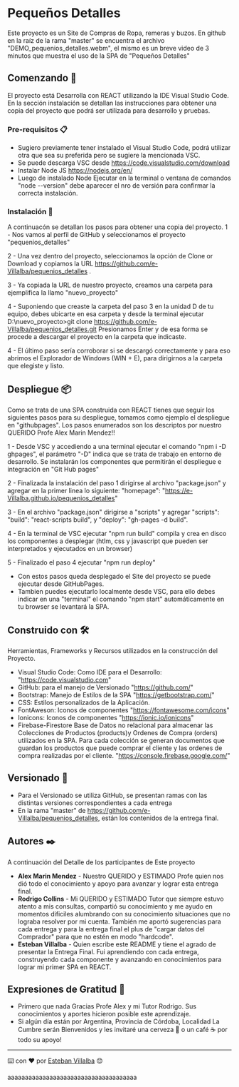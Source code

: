 # Pequeños Detalles

Este proyecto es un Site de Compras de Ropa, remeras y buzos.
En github en la raíz de la rama "master" se encuentra el archivo "DEMO_pequenios_detalles.webm", el mismo es un breve video de 3 minutos que muestra el uso de la SPA de "Pequeños Detalles"

## Comenzando 🚀

El proyecto está Desarrolla con REACT utilizando la IDE Visual Studio Code. En la sección instalación se detallan las instrucciones para obtener una copia del proyecto que podrá ser utilizada para desarrollo y pruebas.

### Pre-requisitos 📋

- Sugiero previamente tener instalado el Visual Studio Code, podrá utilizar otra que sea su preferida pero se sugiere la mencionada VSC.
- Se puede descarga VSC desde https://code.visualstudio.com/download
- Instalar Node JS https://nodejs.org/en/
- Luego de instalado Node Ejecutar en la terminal o ventana de comandos "node --version"  debe aparecer el nro de versión para confirmar la correcta instalación.


### Instalación 🔧
A continuacón se detallan los pasos para obtener una copia del proyecto.
1 - Nos vamos al perfil de GitHub y seleccionamos el proyecto "pequenios_detalles"

2 - Una vez dentro del proyecto, seleccionamos la opción de Clone or Download y copiamos la URL https://github.com/e-Villalba/pequenios_detalles .

3 - Ya copiada la URL de nuestro proyecto, creamos una carpeta para ejemplifica la llamo "nuevo_proyecto"

4 - Suponiendo que creaste la carpeta del paso 3 en la unidad D de tu equipo, debes ubicarte en esa carpeta y desde la terminal ejecutar
    D:\nuevo_proyecto>git clone https://github.com/e-Villalba/pequenios_detalles.git
Presionamos Enter y de esa forma se procede a descargar el proyecto en la carpeta que indicaste.

4 - El último paso sería corroborar si se descargó correctamente y para eso abrimos el Explorador de Windows (WIN + E), para dirigirnos a la carpeta que elegiste y listo.

## Despliegue 📦
Como se trata de una SPA construida con REACT tienes que seguir los siguientes pasos para su despliegue, tomamos como ejemplo el despliegue en "githubpages".
Los pasos enumerados son los descriptos por nuestro QUERIDO Profe Alex Marin Mendez!!

1 - Desde VSC y accediendo a una terminal ejecutar el comando "npm i -D ghpages", el parámetro "-D" indica que se trata de trabajo en entorno de desarrollo. Se instalarán los componentes que permitirán el despliegue e integración en "Git Hub pages"

2 - Finalizada la instalación del paso 1 dirigirse al archivo "package.json" y agregar en la primer linea lo siguiente: "homepage": "https://e-Villalba.github.io/pequenios_detalles"

3 - En el archivo "package.json" dirigirse a "scripts" y agregar "scripts":  "build": "react-scripts build", y  "deploy": "gh-pages -d build".

4 - En la terminal de VSC ejecutar "npm run build" compila y crea en disco los componentes a desplegar (htlm, css y javascript que pueden ser interpretados y ejecutados en un browser)

5 - Finalizado el paso 4 ejecutar "npm run deploy"

- Con estos pasos queda desplegado el Site del proyecto se puede ejecutar desde GitHubPages.
- Tambien puedes ejecutarlo localmente desde VSC, para ello debes indicar en una "terminal" el comando "npm start" automáticamente en tu browser se levantará la SPA.

## Construido con 🛠️

Herramientas, Frameworks y Recursos utilizados en la construcción del Proyecto.

* Visual Studio Code:   Como IDE para el Desarrollo: "https://code.visualstudio.com"
* GitHub:               para el manejo de Versionado "https://github.com/"
* Bootstrap:            Manejo de Estilos de la SPA  "https://getbootstrap.com/"
* CSS:                  Estilos personalizados de la Aplicación.
* FontAweson:           Iconos de componentes        "https://fontawesome.com/icons"  
* Ionicons:             Iconos de componentes        "https://ionic.io/ionicons" 
* Firebase-Firestore    Base de Datos no relacional para almacenar las Colecciones de Productos (products)y Ordenes de Compra (orders) utilizados en la SPA. Para cada colección se generan documentos que guardan los productos que puede comprar el cliente y las ordenes de compra realizadas por el cliente. "https://console.firebase.google.com/"


## Versionado 📌

- Para el Versionado se utiliza GitHub, se presentan ramas con las distintas versiones correspondientes a cada entrega
- En la rama "master" de https://github.com/e-Villalba/pequenios_detalles, están los contenidos de la entrega final.

## Autores ✒️

A continuación del Detalle de los participantes de Este proyecto

* **Alex Marin Mendez** - Nuestro QUERIDO y ESTIMADO Profe quien nos dió todo el conocimiento y apoyo para avanzar y lograr esta entrega final.
* **Rodrigo Collins**   - Mi  QUERIDO y ESTIMADO Tutor que siempre estuvo atento a mis consultas, compartió su conocimiento y me ayudo en momentos dificiles alumbrando con su conocimiento situaciones que no lograba resolver por mi cuenta.
También me aportó sugerencias para cada entrega y para la entrega final el plus de "cargar datos del Comprador" para que no estén en modo "hardcode".
* **Esteban Villalba**  - Quien escribe este README y tiene el agrado de presentar la Entrega Final. Fui aprendiendo con cada entrega, construyendo cada componente y avanzando en conocimientos para lograr mi primer SPA en REACT.


## Expresiones de Gratitud 🎁
* Primero que nada Gracias Profe Alex y mi Tutor Rodrigo. Sus conocimientos y aportes hicieron posible este aprendizaje.
* Si algún día están por Argentina, Provincia de Córdoba, Localidad La Cumbre serán Bienvenidos y les invitaré una cerveza 🍺 o un café ☕ por todo su apoyo! 


---
⌨️ con ❤️ por [Esteban Villalba](https://github.com/e-Villalba) 😊

aaaaaaaaaaaaaaaaaaaaaaaaaaaaaaaaaaaaa
